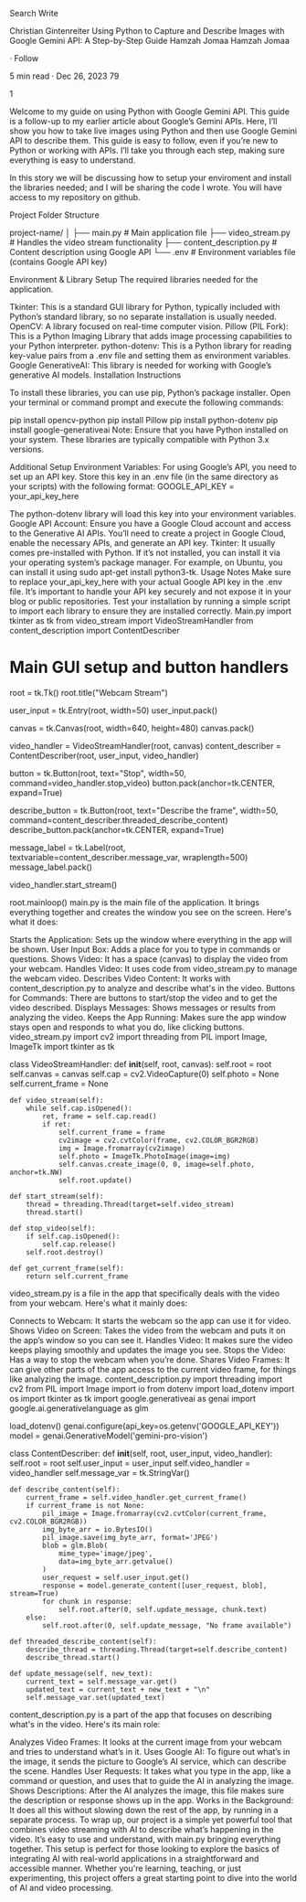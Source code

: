 
Search
Write

Christian Gintenreiter
Using Python to Capture and Describe Images with Google Gemini API: A Step-by-Step Guide
Hamzah Jomaa
Hamzah Jomaa

·
Follow

5 min read
·
Dec 26, 2023
79


1






Welcome to my guide on using Python with Google Gemini API. This guide is a follow-up to my earlier article about Google’s Gemini APIs. Here, I’ll show you how to take live images using Python and then use Google Gemini API to describe them. This guide is easy to follow, even if you’re new to Python or working with APIs. I’ll take you through each step, making sure everything is easy to understand.

In this story we will be discussing how to setup your enviroment and install the libraries needed; and I will be sharing the code I wrote. You will have access to my repository on github.

Project Folder Structure

project-name/
│
├── main.py # Main application file
├── video_stream.py # Handles the video stream functionality
├── content_description.py # Content description using Google API
└── .env # Environment variables file (contains Google API key)

Environment & Library Setup
The required libraries needed for the application.

Tkinter: This is a standard GUI library for Python, typically included with Python’s standard library, so no separate installation is usually needed.
OpenCV: A library focused on real-time computer vision.
Pillow (PIL Fork): This is a Python Imaging Library that adds image processing capabilities to your Python interpreter.
python-dotenv: This is a Python library for reading key-value pairs from a .env file and setting them as environment variables.
Google GenerativeAI: This library is needed for working with Google’s generative AI models.
Installation Instructions

To install these libraries, you can use pip, Python’s package installer. Open your terminal or command prompt and execute the following commands:

pip install opencv-python
pip install Pillow
pip install python-dotenv
pip install google-generativeai
Note: Ensure that you have Python installed on your system. These libraries are typically compatible with Python 3.x versions.

Additional Setup
Environment Variables: For using Google’s API, you need to set up an API key. Store this key in an .env file (in the same directory as your scripts) with the following format:
GOOGLE_API_KEY = your_api_key_here

The python-dotenv library will load this key into your environment variables.
Google API Account: Ensure you have a Google Cloud account and access to the Generative AI APIs. You’ll need to create a project in Google Cloud, enable the necessary APIs, and generate an API key.
Tkinter: It usually comes pre-installed with Python. If it’s not installed, you can install it via your operating system’s package manager. For example, on Ubuntu, you can install it using sudo apt-get install python3-tk.
Usage Notes
Make sure to replace your_api_key_here with your actual Google API key in the .env file.
It’s important to handle your API key securely and not expose it in your blog or public repositories.
Test your installation by running a simple script to import each library to ensure they are installed correctly.
Main.py
import tkinter as tk
from video_stream import VideoStreamHandler
from content_description import ContentDescriber

# Main GUI setup and button handlers
root = tk.Tk()
root.title("Webcam Stream")

user_input = tk.Entry(root, width=50)
user_input.pack()

canvas = tk.Canvas(root, width=640, height=480)
canvas.pack()

video_handler = VideoStreamHandler(root, canvas)
content_describer = ContentDescriber(root, user_input, video_handler)

button = tk.Button(root, text="Stop", width=50, command=video_handler.stop_video)
button.pack(anchor=tk.CENTER, expand=True)

describe_button = tk.Button(root, text="Describe the frame", width=50, command=content_describer.threaded_describe_content)
describe_button.pack(anchor=tk.CENTER, expand=True)

message_label = tk.Label(root, textvariable=content_describer.message_var, wraplength=500)
message_label.pack()

video_handler.start_stream()

root.mainloop()
main.py is the main file of the application. It brings everything together and creates the window you see on the screen. Here's what it does:

Starts the Application: Sets up the window where everything in the app will be shown.
User Input Box: Adds a place for you to type in commands or questions.
Shows Video: It has a space (canvas) to display the video from your webcam.
Handles Video: It uses code from video_stream.py to manage the webcam video.
Describes Video Content: It works with content_description.py to analyze and describe what's in the video.
Buttons for Commands: There are buttons to start/stop the video and to get the video described.
Displays Messages: Shows messages or results from analyzing the video.
Keeps the App Running: Makes sure the app window stays open and responds to what you do, like clicking buttons.
video_stream.py
import cv2
import threading
from PIL import Image, ImageTk
import tkinter as tk


class VideoStreamHandler:
    def __init__(self, root, canvas):
        self.root = root
        self.canvas = canvas
        self.cap = cv2.VideoCapture(0)
        self.photo = None
        self.current_frame = None

    def video_stream(self):
        while self.cap.isOpened():
            ret, frame = self.cap.read()
            if ret:
                self.current_frame = frame
                cv2image = cv2.cvtColor(frame, cv2.COLOR_BGR2RGB)
                img = Image.fromarray(cv2image)
                self.photo = ImageTk.PhotoImage(image=img)
                self.canvas.create_image(0, 0, image=self.photo, anchor=tk.NW)
                self.root.update()

    def start_stream(self):
        thread = threading.Thread(target=self.video_stream)
        thread.start()

    def stop_video(self):
        if self.cap.isOpened():
            self.cap.release()
        self.root.destroy()

    def get_current_frame(self):
        return self.current_frame
video_stream.py is a file in the app that specifically deals with the video from your webcam. Here's what it mainly does:

Connects to Webcam: It starts the webcam so the app can use it for video.
Shows Video on Screen: Takes the video from the webcam and puts it on the app’s window so you can see it.
Handles Video: It makes sure the video keeps playing smoothly and updates the image you see.
Stops the Video: Has a way to stop the webcam when you’re done.
Shares Video Frames: It can give other parts of the app access to the current video frame, for things like analyzing the image.
content_description.py
import threading
import cv2
from PIL import Image
import io
from dotenv import load_dotenv
import os
import tkinter as tk
import google.generativeai as genai
import google.ai.generativelanguage as glm

load_dotenv()
genai.configure(api_key=os.getenv('GOOGLE_API_KEY'))
model = genai.GenerativeModel('gemini-pro-vision')

class ContentDescriber:
    def __init__(self, root, user_input, video_handler):
        self.root = root
        self.user_input = user_input
        self.video_handler = video_handler
        self.message_var = tk.StringVar()

    def describe_content(self):
        current_frame = self.video_handler.get_current_frame()
        if current_frame is not None:
            pil_image = Image.fromarray(cv2.cvtColor(current_frame, cv2.COLOR_BGR2RGB))
            img_byte_arr = io.BytesIO()
            pil_image.save(img_byte_arr, format='JPEG')
            blob = glm.Blob(
                mime_type='image/jpeg',
                data=img_byte_arr.getvalue()
            )
            user_request = self.user_input.get()
            response = model.generate_content([user_request, blob], stream=True)
            for chunk in response:
                self.root.after(0, self.update_message, chunk.text)
        else:
            self.root.after(0, self.update_message, "No frame available")

    def threaded_describe_content(self):
        describe_thread = threading.Thread(target=self.describe_content)
        describe_thread.start()

    def update_message(self, new_text):
        current_text = self.message_var.get()
        updated_text = current_text + new_text + "\n"
        self.message_var.set(updated_text)
content_description.py is a part of the app that focuses on describing what's in the video. Here's its main role:

Analyzes Video Frames: It looks at the current image from your webcam and tries to understand what’s in it.
Uses Google AI: To figure out what’s in the image, it sends the picture to Google’s AI service, which can describe the scene.
Handles User Requests: It takes what you type in the app, like a command or question, and uses that to guide the AI in analyzing the image.
Shows Descriptions: After the AI analyzes the image, this file makes sure the description or response shows up in the app.
Works in the Background: It does all this without slowing down the rest of the app, by running in a separate process.
To wrap up, our project is a simple yet powerful tool that combines video streaming with AI to describe what’s happening in the video. It’s easy to use and understand, with main.py bringing everything together. This setup is perfect for those looking to explore the basics of integrating AI with real-world applications in a straightforward and accessible manner. Whether you're learning, teaching, or just experimenting, this project offers a great starting point to dive into the world of AI and video processing.
